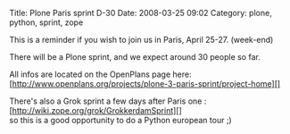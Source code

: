 Title: Plone Paris sprint D-30 
Date: 2008-03-25 09:02
Category: plone, python, sprint, zope

This is a reminder if you wish to join us in Paris, April 25-27.
(week-end)   
  
There will be a Plone sprint, and we expect around 30 people so far.   
  
All infos are located on the OpenPlans page here:
[http://www.openplans.org/projects/plone-3-paris-sprint/project-home][]
  
  
There's also a Grok sprint a few days after Paris one :
[http://wiki.zope.org/grok/GrokkerdamSprint][]   
so this is a good opportunity to do a Python european tour ;)

  [http://www.openplans.org/projects/plone-3-paris-sprint/project-home]:
    http://www.openplans.org/projects/plone-3-paris-sprint/project-home
  [http://wiki.zope.org/grok/GrokkerdamSprint]: http://wiki.zope.org/grok/GrokkerdamSprint
